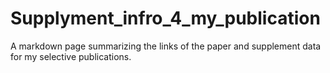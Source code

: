 # Supplyment_infro_4_my_publication
A markdown page summarizing the links of the paper and supplement data for my selective publications.
